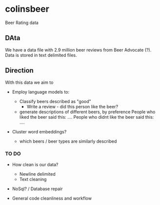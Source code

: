 # colinsbeer

Beer Rating data


## DAta

We have a data file with 2.9 million beer reviews from Beer Advocate (?). Data is stored in text delimited files. 


## Direction
With this data we aim to

- Employ language models to: 
    - Classify beers described as "good"
        - Write a review - did this person like the beer?
    - generate descriptions of different beers, by preference
        People who liked the beer said this: ....
        People who didnt like the beer said this: ....


- Cluster word embeddings?
    - which beers / beer types are similarly described



### TO DO

- How clean is our data?
    - Newline delimited
    - Text cleaning

- NoSql? / Database repair

- General code cleanliness and workflow




  
